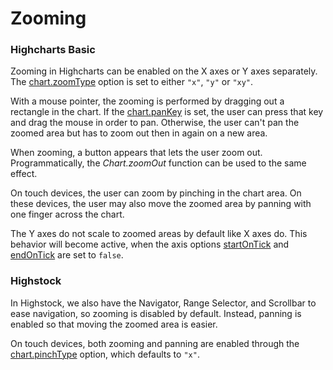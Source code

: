 Zooming
=======

### Highcharts Basic

Zooming in Highcharts can be enabled on the X axes or Y axes separately. The
[chart.zoomType](https://api.highcharts.com/highcharts/chart.zoomType)
option is set to either `"x"`, `"y"` or `"xy"`.

With a mouse pointer, the zooming is performed by dragging out a rectangle in
the chart. If the
[chart.panKey](https://api.highcharts.com/highcharts/chart.panKey)
is set, the user can press that key and drag the mouse in order to pan.
Otherwise, the user can't pan the zoomed area but has to zoom out then in again
on a new area.

When zooming, a button appears that lets the user zoom out. Programmatically,
the _Chart.zoomOut_ function can be used to the same effect.

On touch devices, the user can zoom by pinching in the chart area. On these
devices, the user may also move the zoomed area by panning with one finger
across the chart.

The Y axes do not scale to zoomed areas by default like X axes do. This
behavior will become active, when the axis options
[startOnTick](https://api.highcharts.com/highcharts/yAxis.startOnTick)
and
[endOnTick](https://api.highcharts.com/highcharts/yAxis.endOnTick)
are set to `false`.

### Highstock

In Highstock, we also have the Navigator, Range Selector, and Scrollbar to ease
navigation, so zooming is disabled by default. Instead, panning is enabled so
that moving the zoomed area is easier. 

On touch devices, both zooming and panning are enabled through the
[chart.pinchType](https://api.highcharts.com/highstock/chart.pinchType)
option, which defaults to `"x"`.
